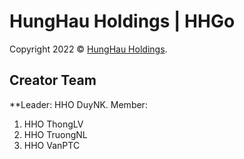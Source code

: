 # HungHau Holdings | HHGo
Copyright 2022 &copy; [HungHau Holdings](https://hunghau.vn/).

## Creator Team
**Leader: HHO DuyNK.
Member:
1. HHO ThongLV
2. HHO TruongNL
3. HHO VanPTC